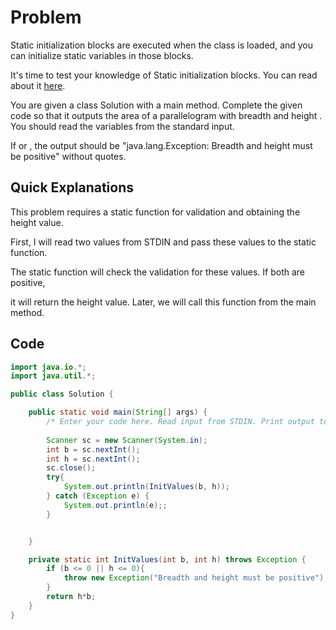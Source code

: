 # Problem
Static initialization blocks are executed when the class is loaded, and you can initialize static variables in those blocks.

It's time to test your knowledge of Static initialization blocks. You can read about it [here](https://docs.oracle.com/javase/tutorial/java/javaOO/initial.html).

You are given a class Solution with a main method. Complete the given code so that it outputs the area of a parallelogram with breadth  and height . You should read the variables from the standard input.

If  or  , the output should be "java.lang.Exception: Breadth and height must be positive" without quotes.

## Quick Explanations
This problem requires a static function for validation and obtaining the height value.

First, I will read two values from STDIN and pass these values to the static function.

The static function will check the validation for these values. If both are positive, 

it will return the height value. Later, we will call this function from the main method.

## Code 
```java
import java.io.*;
import java.util.*;

public class Solution {

    public static void main(String[] args) {
        /* Enter your code here. Read input from STDIN. Print output to STDOUT. Your class should be named Solution. */
        
        Scanner sc = new Scanner(System.in);
        int b = sc.nextInt();
        int h = sc.nextInt();
        sc.close();
        try{
            System.out.println(InitValues(b, h));
        } catch (Exception e) {
            System.out.println(e);;
        }


    }

    private static int InitValues(int b, int h) throws Exception {
        if (b <= 0 || h <= 0){
            throw new Exception("Breadth and height must be positive");
        }
        return h*b;
    }
}
```
